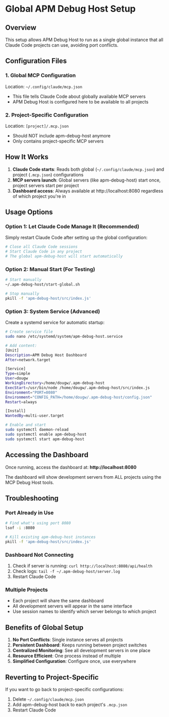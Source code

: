 # Global APM Debug Host Setup

## Overview
This setup allows APM Debug Host to run as a single global instance that all Claude Code projects can use, avoiding port conflicts.

## Configuration Files

### 1. Global MCP Configuration
Location: `~/.config/claude/mcp.json`
- This file tells Claude Code about globally available MCP servers
- APM Debug Host is configured here to be available to all projects

### 2. Project-Specific Configuration
Location: `[project]/.mcp.json`
- Should NOT include apm-debug-host anymore
- Only contains project-specific MCP servers

## How It Works

1. **Claude Code starts**: Reads both global (`~/.config/claude/mcp.json`) and project (`.mcp.json`) configurations
2. **MCP servers launch**: Global servers (like apm-debug-host) start once, project servers start per project
3. **Dashboard access**: Always available at http://localhost:8080 regardless of which project you're in

## Usage Options

### Option 1: Let Claude Code Manage It (Recommended)
Simply restart Claude Code after setting up the global configuration:
```bash
# Close all Claude Code sessions
# Start Claude Code in any project
# The global apm-debug-host will start automatically
```

### Option 2: Manual Start (For Testing)
```bash
# Start manually
~/.apm-debug-host/start-global.sh

# Stop manually
pkill -f 'apm-debug-host/src/index.js'
```

### Option 3: System Service (Advanced)
Create a systemd service for automatic startup:
```bash
# Create service file
sudo nano /etc/systemd/system/apm-debug-host.service

# Add content:
[Unit]
Description=APM Debug Host Dashboard
After=network.target

[Service]
Type=simple
User=dougw
WorkingDirectory=/home/dougw/.apm-debug-host
ExecStart=/usr/bin/node /home/dougw/.apm-debug-host/src/index.js
Environment="PORT=8080"
Environment="CONFIG_PATH=/home/dougw/.apm-debug-host/config.json"
Restart=always

[Install]
WantedBy=multi-user.target

# Enable and start
sudo systemctl daemon-reload
sudo systemctl enable apm-debug-host
sudo systemctl start apm-debug-host
```

## Accessing the Dashboard

Once running, access the dashboard at: **http://localhost:8080**

The dashboard will show development servers from ALL projects using the MCP Debug Host tools.

## Troubleshooting

### Port Already in Use
```bash
# Find what's using port 8080
lsof -i :8080

# Kill existing apm-debug-host instances
pkill -f 'apm-debug-host/src/index.js'
```

### Dashboard Not Connecting
1. Check if server is running: `curl http://localhost:8080/api/health`
2. Check logs: `tail -f ~/.apm-debug-host/server.log`
3. Restart Claude Code

### Multiple Projects
- Each project will share the same dashboard
- All development servers will appear in the same interface
- Use session names to identify which server belongs to which project

## Benefits of Global Setup

1. **No Port Conflicts**: Single instance serves all projects
2. **Persistent Dashboard**: Keeps running between project switches
3. **Centralized Monitoring**: See all development servers in one place
4. **Resource Efficient**: One process instead of multiple
5. **Simplified Configuration**: Configure once, use everywhere

## Reverting to Project-Specific

If you want to go back to project-specific configurations:
1. Delete `~/.config/claude/mcp.json`
2. Add apm-debug-host back to each project's `.mcp.json`
3. Restart Claude Code